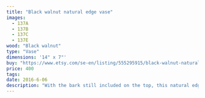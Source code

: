 ```yaml
---
title: "Black walnut natural edge vase"
images:
  - 137A
  - 137B
  - 137C
  - 137E
wood: "Black walnut"
type: "Vase"
dimensions: '14" x 7"'
buy: "https://www.etsy.com/se-en/listing/555295915/black-walnut-natural-edge-vase?ref=listing-shop-header-2"
price: 400
tags:
date: 2016-6-06
description: "With the bark still included on the top, this natural edge black walnut vase is very special. Reminiscent of a pinto pony, its markings are gorgeous in their contrasting dark browns and creamy whites. It is food safe, but most importantly an instant attention grabber."
---
```


